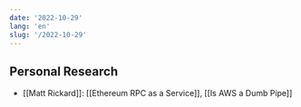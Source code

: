 ```yaml
---
date: '2022-10-29'
lang: 'en'
slug: '/2022-10-29'
---
```


## Personal Research

- [[Matt Rickard]]: [[Ethereum RPC as a Service]], [[Is AWS a Dumb Pipe]]
